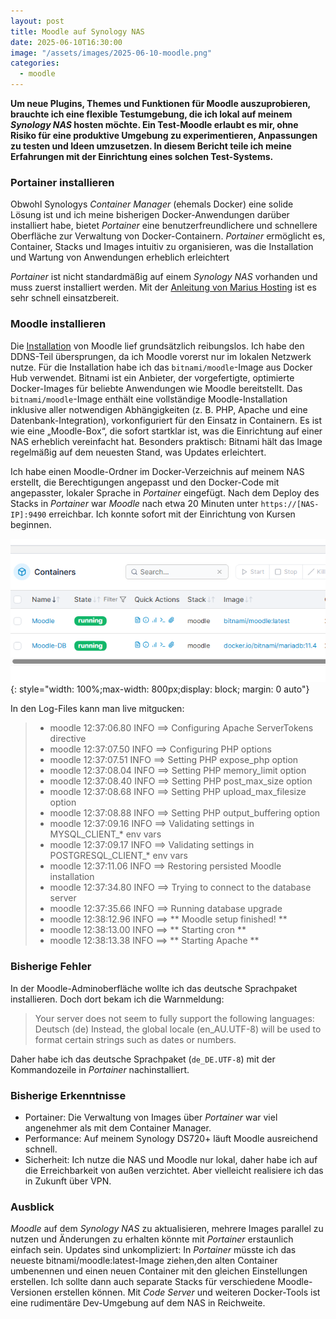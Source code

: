 ```yaml
---
layout: post
title: Moodle auf Synology NAS
date: 2025-06-10T16:30:00
image: "/assets/images/2025-06-10-moodle.png"
categories:
  - moodle
---
```

**Um neue Plugins, Themes und Funktionen für Moodle auszuprobieren, brauchte ich eine flexible Testumgebung, die ich lokal auf meinem *Synology NAS* hosten möchte. Ein Test-Moodle erlaubt es mir, ohne Risiko für eine produktive Umgebung zu experimentieren, Anpassungen zu testen und Ideen umzusetzen. In diesem Bericht teile ich meine Erfahrungen mit der Einrichtung eines solchen Test-Systems.**

### Portainer installieren
Obwohl Synologys *Container Manager* (ehemals Docker) eine solide Lösung ist und ich meine bisherigen Docker-Anwendungen darüber installiert habe, bietet *Portainer* eine benutzerfreundlichere und schnellere Oberfläche zur Verwaltung von Docker-Containern. *Portainer* ermöglicht es, Container, Stacks und Images intuitiv zu organisieren, was die Installation und Wartung von Anwendungen erheblich erleichtert

*Portainer* ist nicht standardmäßig auf einem *Synology NAS* vorhanden und muss zuerst installiert werden. Mit der [Anleitung von Marius Hosting](https://mariushosting.com/synology-30-second-portainer-install-using-task-scheduler-docker/) ist es sehr schnell einsatzbereit.

### Moodle installieren
Die [Installation](https://mariushosting.com/how-to-install-moodle-on-your-synology-nas/) von Moodle lief grundsätzlich reibungslos. Ich habe den DDNS-Teil übersprungen, da ich Moodle vorerst nur im lokalen Netzwerk nutze. 
Für die Installation habe ich das `bitnami/moodle`-Image aus Docker Hub verwendet. Bitnami ist ein Anbieter, der vorgefertigte, optimierte Docker-Images für beliebte Anwendungen wie Moodle bereitstellt. Das `bitnami/moodle`-Image enthält eine vollständige Moodle-Installation inklusive aller notwendigen Abhängigkeiten (z. B. PHP, Apache und eine Datenbank-Integration), vorkonfiguriert für den Einsatz in Containern. Es ist wie eine „Moodle-Box“, die sofort startklar ist, was die Einrichtung auf einer NAS erheblich vereinfacht hat. Besonders praktisch: Bitnami hält das Image regelmäßig auf dem neuesten Stand, was Updates erleichtert.

Ich habe einen Moodle-Ordner im Docker-Verzeichnis auf meinem NAS erstellt, die Berechtigungen angepasst und den Docker-Code mit angepasster, lokaler Sprache in *Portainer* eingefügt. Nach dem Deploy des Stacks in *Portainer* war *Moodle* nach etwa 20 Minuten unter `https://[NAS-IP]:9490` erreichbar. Ich konnte sofort mit der Einrichtung von Kursen beginnen. 

[![Screenshot Portainer](/assets/images/2025-06-10-portainer.png)](/assets/images/2025-06-10-portainer.png){: style="width: 100%;max-width: 800px;display: block; margin: 0 auto"}

In den Log-Files kann man live mitgucken:
> - moodle 12:37:06.80 INFO  ==> Configuring Apache ServerTokens directive
> - moodle 12:37:07.50 INFO  ==> Configuring PHP options
> - moodle 12:37:07.51 INFO  ==> Setting PHP expose_php option
> - moodle 12:37:08.04 INFO  ==> Setting PHP memory_limit option
> - moodle 12:37:08.40 INFO  ==> Setting PHP post_max_size option
> - moodle 12:37:08.68 INFO  ==> Setting PHP upload_max_filesize option
> - moodle 12:37:08.88 INFO  ==> Setting PHP output_buffering option
> - moodle 12:37:09.16 INFO  ==> Validating settings in MYSQL_CLIENT_* env vars
> - moodle 12:37:09.17 INFO  ==> Validating settings in POSTGRESQL_CLIENT_* env vars
> - moodle 12:37:11.06 INFO  ==> Restoring persisted Moodle installation
> - moodle 12:37:34.80 INFO  ==> Trying to connect to the database server
> - moodle 12:37:35.66 INFO  ==> Running database upgrade
> - moodle 12:38:12.96 INFO  ==> ** Moodle setup finished! **
> - moodle 12:38:13.00 INFO  ==> ** Starting cron **
> - moodle 12:38:13.38 INFO  ==> ** Starting Apache **

### Bisherige Fehler
In der Moodle-Adminoberfläche wollte ich das deutsche Sprachpaket installieren. Doch dort bekam ich die Warnmeldung:

> Your server does not seem to fully support the following languages:  
> Deutsch (de)
> Instead, the global locale (en_AU.UTF-8) will be used to format certain strings such as dates or numbers.

Daher habe ich das deutsche Sprachpaket (`de_DE.UTF-8`)  mit der Kommandozeile in *Portainer* nachinstalliert.

### Bisherige Erkenntnisse
- Portainer: Die Verwaltung von Images über *Portainer* war viel angenehmer als mit dem Container Manager.
- Performance: Auf meinem Synology DS720+ läuft Moodle ausreichend schnell. 
- Sicherheit: Ich nutze die NAS und Moodle nur lokal, daher habe ich auf die Erreichbarkeit von außen verzichtet. Aber vielleicht realisiere ich das in Zukunft über VPN.

### Ausblick
*Moodle* auf dem *Synology NAS* zu aktualisieren, mehrere Images parallel zu nutzen und Änderungen zu erhalten könnte mit *Portainer* erstaunlich einfach sein. Updates sind unkompliziert: In *Portainer* müsste ich das neueste bitnami/moodle:latest-Image ziehen,den alten Container umbenennen und einen neuen Container mit den gleichen Einstellungen erstellen. Ich sollte dann auch separate Stacks für verschiedene Moodle-Versionen erstellen können. Mit *Code Server* und weiteren Docker-Tools ist eine rudimentäre Dev-Umgebung auf dem NAS in Reichweite.





